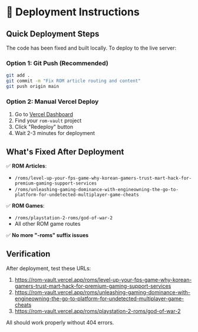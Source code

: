 # 🚀 Deployment Instructions

## Quick Deployment Steps

The code has been fixed and built locally. To deploy to the live server:

### Option 1: Git Push (Recommended)
```bash
git add .
git commit -m "Fix ROM article routing and content"
git push origin main
```

### Option 2: Manual Vercel Deploy
1. Go to [Vercel Dashboard](https://vercel.com/dashboard)
2. Find your `rom-vault` project
3. Click "Redeploy" button
4. Wait 2-3 minutes for deployment

## What's Fixed After Deployment

✅ **ROM Articles**: 
- `/roms/level-up-your-fps-game-why-korean-gamers-trust-mart-hack-for-premium-gaming-support-services`
- `/roms/unleashing-gaming-dominance-with-engineowning-the-go-to-platform-for-undetected-multiplayer-game-cheats`

✅ **ROM Games**: 
- `/roms/playstation-2-roms/god-of-war-2`
- All other ROM game routes

✅ **No more "-roms" suffix issues**

## Verification

After deployment, test these URLs:
1. https://rom-vault.vercel.app/roms/level-up-your-fps-game-why-korean-gamers-trust-mart-hack-for-premium-gaming-support-services
2. https://rom-vault.vercel.app/roms/unleashing-gaming-dominance-with-engineowning-the-go-to-platform-for-undetected-multiplayer-game-cheats
3. https://rom-vault.vercel.app/roms/playstation-2-roms/god-of-war-2

All should work properly without 404 errors.